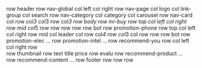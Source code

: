 row header
    row nav-global
        col left
        col right
    row nav-page
        col logo
        col link-group
        col search
    row nav-category
        col category
        col carousel
    row nav-card
        col 
            row
                col*3
                col*3
            row
        col*3
row body
    row mi-buy
        row top
            col left
            col right
        row mid
            col*5
                row 
                row
                row
                row
        row bot
    row promotion-phone
        row top
            col left
            col right
        row mid
            col leader
            col 
                row
                    col*4
                row
                    col*3
                    col
                        row
                        row
        row bot
    row promotion-elec
        ...
    row promotion-intel
        ...
    row recommend-you
        row
            col left
            col right
        row    
            row thumbnail
            row text
                title
                price
            row evalu
    row recommend-product
        ...    
    row recommend-content
        ...
row footer
    row
    row
    row